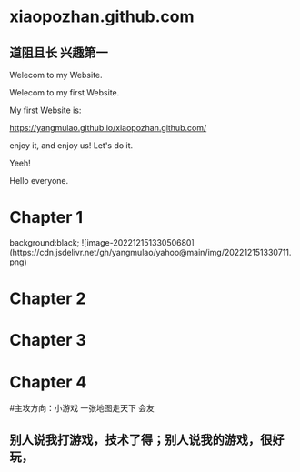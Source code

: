 # xiaopozhan.github.com
## 道阻且长 兴趣第一
Welecom to my Website.

Welecom to my first Website.

My first Website is:

https://yangmulao.github.io/xiaopozhan.github.com/

enjoy it, and enjoy us!
Let's do it. 

Yeeh!


Hello everyone.

<h1> Chapter 1</h1>
background:black;
![image-20221215133050680](https://cdn.jsdelivr.net/gh/yangmulao/yahoo@main/img/202212151330711.png)








<h1> Chapter 2</h1>







<h1> Chapter 3</h1>









<h1> Chapter 4</h1>

#主攻方向：小游戏 一张地图走天下 会友
## 别人说我打游戏，技术了得；别人说我的游戏，很好玩，








